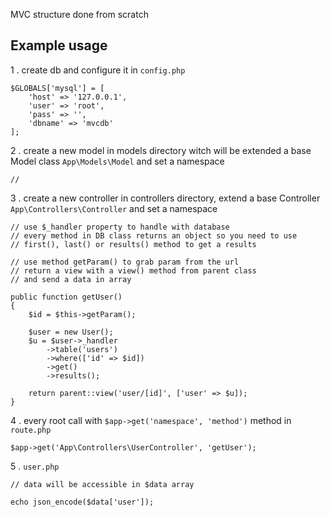 MVC structure done from scratch

## Example usage

1 . create db and configure it in ``config.php``
```
$GLOBALS['mysql'] = [
    'host' => '127.0.0.1',
    'user' => 'root',
    'pass' => '',
    'dbname' => 'mvcdb'
];
```
2 . create a new model in models directory witch will be extended a base Model class ``App\Models\Model`` and set a namespace
```
//
```
3 . create a new controller in controllers directory, extend a base Controller ``App\Controllers\Controller`` and set a namespace
```
// use $_handler property to handle with database
// every method in DB class returns an object so you need to use
// first(), last() or results() method to get a results

// use method getParam() to grab param from the url
// return a view with a view() method from parent class
// and send a data in array

public function getUser()
{
    $id = $this->getParam();

    $user = new User();
    $u = $user->_handler
        ->table('users')
        ->where(['id' => $id])
        ->get()
        ->results();

    return parent::view('user/[id]', ['user' => $u]);
}
```
4 . every root call with ``$app->get('namespace', 'method')`` method in ``route.php``
```
$app->get('App\Controllers\UserController', 'getUser');
```
5 . ``user.php``
```
// data will be accessible in $data array

echo json_encode($data['user']);
```